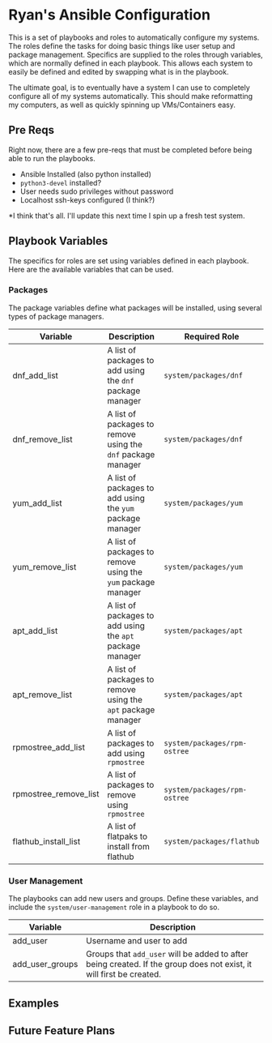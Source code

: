 # Ryan's Ansible Configuration

This is a set of playbooks and roles to automatically configure my systems. The
roles define the tasks for doing basic things like user setup and package
management. Specifics are supplied to the roles through variables, which are
normally defined in each playbook. This allows each system to easily be defined
and edited by swapping what is in the playbook.

The ultimate goal, is to eventually have a system I can use to completely
configure all of my systems automatically. This should make reformatting my
computers, as well as quickly spinning up VMs/Containers easy.

## Pre Reqs

Right now, there are a few pre-reqs that must be completed before being able to
run the playbooks.

- Ansible Installed (also python installed)
- `python3-devel` installed?
- User needs sudo privileges without password
- Localhost ssh-keys configured (I think?)

*I think that's all. I'll update this next time I spin up a fresh test system.

## Playbook Variables
The specifics for roles are set using variables defined in each playbook. Here
are the available variables that can be used.

### Packages
The package variables define what packages will be installed, using several
types of package managers.

| Variable | Description | Required Role |
|----------|-------------|---------------|
| dnf_add_list | A list of packages to add using the `dnf` package manager | `system/packages/dnf` |
| dnf_remove_list | A list of packages to remove using the `dnf` package manager | `system/packages/dnf` |
| yum_add_list | A list of packages to add using the `yum` package manager | `system/packages/yum` |
| yum_remove_list | A list of packages to remove using the `yum` package manager | `system/packages/yum` |
| apt_add_list | A list of packages to add using the `apt` package manager | `system/packages/apt` |
| apt_remove_list | A list of packages to remove using the `apt` package manager | `system/packages/apt` |
| rpmostree_add_list | A list of packages to add using `rpmostree` | `system/packages/rpm-ostree` |
| rpmostree_remove_list | A list of packages to remove using `rpmostree` | `system/packages/rpm-ostree` |
| flathub_install_list | A list of flatpaks to install from flathub | `system/packages/flathub` |


### User Management
The playbooks can add new users and groups. Define these variables, and include
the `system/user-management` role in a playbook to do so.

| Variable | Description |
|----------|-------------|
| add_user | Username and user to add |
| add_user_groups | Groups that `add_user` will be added to after being created. If the group does not exist, it will first be created. |

## Examples


## Future Feature Plans

